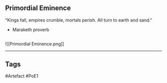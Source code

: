 ## Primordial Eminence
"Kings fall, empires crumble, mortals perish.
All turn to earth and sand."
- Maraketh proverb
##
![[Primordial Eminence.png]]

---
## Tags
#Artefact
#PoE1